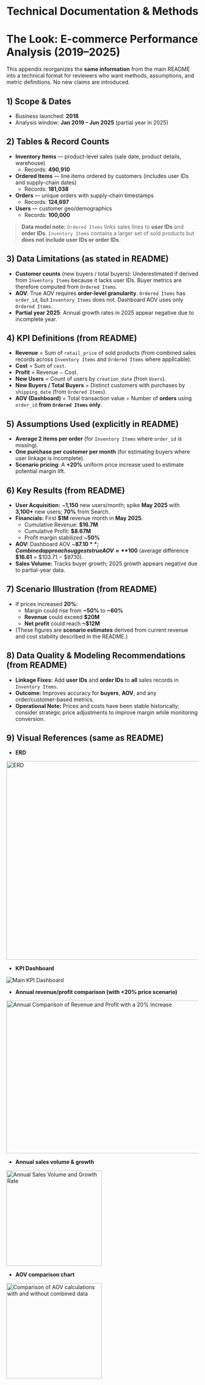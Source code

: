 <h1> <p align = "center"> Technical Documentation & Methods </p> </h1>

<h1> The Look: E-commerce Performance Analysis (2019–2025) </h1> 

This appendix reorganizes the **same information** from the main README into a technical format for reviewers who want methods, assumptions, and metric definitions. No new claims are introduced.

## 1) Scope & Dates
- Business launched: **2018**  
- Analysis window: **Jan 2019 – Jun 2025** (partial year in 2025)

## 2) Tables & Record Counts
- **Inventory Items** — product-level sales (sale date, product details, warehouse)  
  - Records: **490,910**
- **Ordered Items** — line items ordered by customers (includes user IDs and supply-chain dates)  
  - Records: **181,038**
- **Orders** — unique orders with supply-chain timestamps  
  - Records: **124,697**
- **Users** — customer geo/demographics  
  - Records: **100,000**

> **Data model note:** `Ordered Items` links sales lines to **user IDs** and **order IDs**. `Inventory Items` contains a larger set of sold products but **does not include user IDs or order IDs**.

## 3) Data Limitations (as stated in README)
- **Customer counts** (new buyers / total buyers): Underestimated if derived from `Inventory Items` because it lacks user IDs. Buyer metrics are therefore computed from `Ordered Items`.
- **AOV**: True AOV requires **order-level granularity**. `Ordered Items` has `order_id`, but `Inventory Items` does not. Dashboard AOV uses only `Ordered Items`.
- **Partial year 2025**: Annual growth rates in 2025 appear negative due to incomplete year.

## 4) KPI Definitions (from README)
- **Revenue** = Sum of `retail_price` of sold products (from combined sales records across `Inventory Items` and `Ordered Items` where applicable).  
- **Cost** = Sum of `cost`.  
- **Profit** = Revenue − Cost.  
- **New Users** = Count of users by `creation_date` (from `Users`).  
- **New Buyers / Total Buyers** = Distinct customers with purchases by `shipping_date` (from `Ordered Items`).  
- **AOV (Dashboard)** = Total transaction value ÷ Number of **orders** using `order_id` **from `Ordered Items` only**.

## 5) Assumptions Used (explicitly in README)
- **Average 2 items per order** (for `Inventory Items` where `order_id` is missing).  
- **One purchase per customer per month** (for estimating buyers where user linkage is incomplete).  
- **Scenario pricing**: A **+20%** uniform price increase used to estimate potential margin lift.

## 6) Key Results (from README)
- **User Acquisition:** ~**1,150** new users/month; spike **May 2025** with **3,100+** new users; **70%** from Search.
- **Financials:** First **$1M** revenue month in **May 2025**.  
  - Cumulative Revenue: **$16.7M**  
  - Cumulative Profit: **$8.67M**  
  - Profit margin stabilized ~**50%**
- **AOV:** Dashboard AOV ~**$87.10**; Combined approach suggests true AOV ≈ **$100** (average difference **$16.61** = $103.71 − $87.10).
- **Sales Volume:** Tracks buyer growth; 2025 growth appears negative due to partial-year data.

## 7) Scenario Illustration (from README)
- If prices increased **20%**:
  - Margin could rise from **~50%** to **~60%**
  - **Revenue** could exceed **$20M**
  - **Net profit** could reach **~$12M**
- (These figures are **scenario estimates** derived from current revenue and cost stability described in the README.)

## 8) Data Quality & Modeling Recommendations (from README)
- **Linkage Fixes:** Add **user IDs** and **order IDs** to **all** sales records in `Inventory Items`.  
- **Outcome:** Improves accuracy for **buyers**, **AOV**, and any order/customer-based metrics.  
- **Operational Note:** Prices and costs have been stable historically; consider strategic price adjustments to improve margin while monitoring conversion.

## 9) Visual References (same as README)
- **ERD**
<p align="left">
<img  height="520" width="720"
src="https://github.com/AIK-01/Data-Analysis/blob/main/Project-1%20-%3E%20Ecommerce%20Performance%20Analysis/Others/Images/ERD.png" 
alt="ERD"> 
</p>

- **KPI Dashboard**

<p align="left">
<img
src="https://github.com/AIK-01/Data-Analysis/blob/main/Project-1%20-%3E%20Ecommerce%20Performance%20Analysis/Others/Images/KPI%20Dashboard.png" 
alt="Main KPI Dashboard"> 
</p>

- **Annual revenue/profit comparison (with +20% price scenario)**

<p align="left">
<img height="400" width="520"
src="https://github.com/AIK-01/Data-Analysis/blob/main/Project-1%20-%3E%20Ecommerce%20Performance%20Analysis/Others/Images/Annual%20Comparison%20of%20CRP.png" 
alt="Annual Comparison of Revenue and Profit with a 20% Increase"> 
</p>
  
- **Annual sales volume & growth**

<p align="left">
<img height="250"
src="https://github.com/AIK-01/Data-Analysis/blob/main/Project-1%20-%3E%20Ecommerce%20Performance%20Analysis/Others/Images/Annual%20Sales%20Volume%20%26%20GR.png" 
alt="Annual Sales Volume and Growth Rate"> 
</p>

- **AOV comparison chart**

<p align="left">
<img height="250"
src="https://github.com/AIK-01/Data-Analysis/blob/main/Project-1%20-%3E%20Ecommerce%20Performance%20Analysis/Others/Images/ComparedAOV.png" 
alt="Comparison of AOV calculations with and without combined data"> 
</p>

